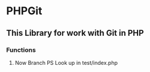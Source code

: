 # PHPGit 
## This Library for work with Git in PHP

### Functions
1) Now Branch
PS Look up in test/index.php
